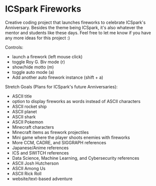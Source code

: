 # ICSpark Fireworks
Creative coding project that launches fireworks to celebrate ICSpark's Anniversary.  Besides the theme being ICSpark, it's also whatever the mentor and students like these days.  Feel free to let me know if you have any more ideas for this project :)

Controls:
- launch a firework (left mouse click)
- toggle Roy G. Biv mode (r)
- show/hide motto (m)
- toggle auto mode (a)
- Add another auto firework instance (shift + a)

Stretch Goals (Plans for ICSpark's future Anniversaries):
- ASCII title 
- option to display fireworks as words instead of ASCII characters 
- ASCII rocket ship
- ASCII planet
- ASCII shark
- ASCII Pokemon
- Minecraft characters
- Minecraft items as firework projectiles
- Mini game where the player shoots enemies with fireworks
- More CCM, CADRE, and SIGGRAPH references
- Japanese/Anime references
- ICS and SWITCH references 
- Data Science, Machine Learning, and Cybersecurity references
- ASCII Josh Hutcherson
- ASCII Among Us
- ASCII Rick Roll
- website/text-based adventure
